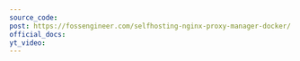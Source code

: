 ```yaml
---
source_code: 
post: https://fossengineer.com/selfhosting-nginx-proxy-manager-docker/
official_docs: 
yt_video: 
---
```

